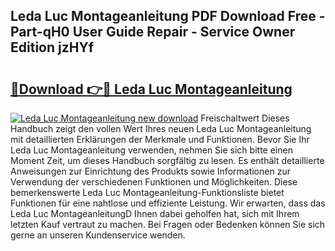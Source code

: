 ## Leda Luc Montageanleitung PDF Download Free - Part-qH0 User Guide Repair - Service Owner Edition jzHYf

# <h2><a href="http://df8a3qz.blite.top/?on=Leda+Luc+Montageanleitung">🔗Download 👉🔴 Leda Luc Montageanleitung</a></h2>

[![Leda Luc Montageanleitung new download](https://i.imgur.com/lujVjoI.png)](http://df8a3qz.blite.top/?on=Leda+Luc+Montageanleitung)
Freischaltwert Dieses Handbuch zeigt den vollen Wert Ihres neuen Leda Luc Montageanleitung mit detaillierten Erklärungen der Merkmale und Funktionen. Bevor Sie Ihr Leda Luc Montageanleitung verwenden, nehmen Sie sich bitte einen Moment Zeit, um dieses Handbuch sorgfältig zu lesen. Es enthält detaillierte Anweisungen zur Einrichtung des Produkts sowie Informationen zur Verwendung der verschiedenen Funktionen und Möglichkeiten. Diese bemerkenswerte Leda Luc Montageanleitung-Funktionsliste bietet Funktionen für eine nahtlose und effiziente Leistung. Wir erwarten, dass das Leda Luc MontageanleitungD Ihnen dabei geholfen hat, sich mit Ihrem letzten Kauf vertraut zu machen. Bei Fragen oder Bedenken können Sie sich gerne an unseren Kundenservice wenden.
